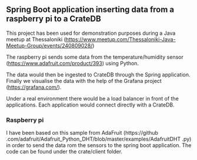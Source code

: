 ## Spring Boot application inserting data from a raspberry pi to a CrateDB 

This project has been used for demonstration purposes during a Java meetup at Thessaloniki (https://www.meetup.com/Thessaloniki-Java-Meetup-Group/events/240809028/)

The raspberry pi sends some data from the temperature/humidity sensor (https://www.adafruit.com/product/393) using 
Python. 

The data would then be ingested to CrateDB through the Spring application. Finally we visualise the data with the 
help of the Grafana project (https://grafana.com/).

Under a real environment there would be a load balancer in front of the applications. Each application would connect 
directly with a CrateDB.

### Raspberry pi
I have been based on this sample from AdaFruit (https://github
.com/adafruit/Adafruit_Python_DHT/blob/master/examples/AdafruitDHT
.py) in order to send the data rom the sensors to the spring boot application. The code can be found under the 
crate/client folder.


